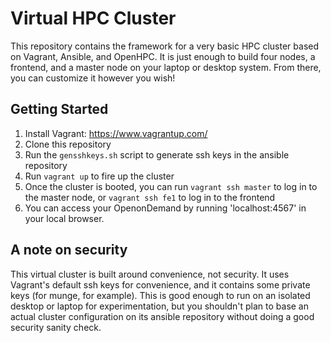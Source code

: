 Virtual HPC Cluster
===================

This repository contains the framework for a very basic HPC cluster based on Vagrant, Ansible, and OpenHPC.  It is just enough to build four nodes, a frontend, and a master node on your laptop or desktop system.  From there, you can customize it however you wish!

Getting Started
---------------

1. Install Vagrant: https://www.vagrantup.com/
1. Clone this repository
1. Run the `gensshkeys.sh` script to generate ssh keys in the ansible repository
1. Run `vagrant up` to fire up the cluster
1. Once the cluster is booted, you can run `vagrant ssh master` to log in to the master node, or `vagrant ssh fe1` to log in to the frontend
1. You can access your OpenonDemand by running 'localhost:4567' in your local browser.

A note on security
------------------
This virtual cluster is built around convenience, not security.  It uses Vagrant's default ssh keys for convenience, and it contains some private keys (for munge, for example).  This is good enough to run on an isolated desktop or laptop for experimentation, but you shouldn't plan to base an actual cluster configuration on its ansible repository without doing a good security sanity check.
